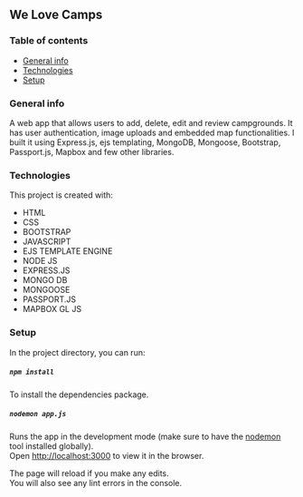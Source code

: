 ## We Love Camps

### Table of contents

- [General info](#general-info)
- [Technologies](#technologies)
- [Setup](#setup)

### General info

A web app that allows users to add, delete, edit and review campgrounds. It has user authentication, image uploads and embedded map functionalities.
I built it using Express.js, ejs templating, MongoDB, Mongoose, Bootstrap, Passport.js, Mapbox and few other libraries.

### Technologies

This project is created with:

- HTML
- CSS
- BOOTSTRAP
- JAVASCRIPT
- EJS TEMPLATE ENGINE
- NODE JS
- EXPRESS.JS
- MONGO DB
- MONGOOSE
- PASSPORT.JS
- MAPBOX GL JS

### Setup

In the project directory, you can run:

##### `npm install`

To install the dependencies package.

##### `nodemon app.js`

Runs the app in the development mode (make sure to have the [nodemon](https://www.npmjs.com/package/nodemon) tool installed globally).<br>
Open [http://localhost:3000](http://localhost:3000) to view it in the browser.

The page will reload if you make any edits.<br>
You will also see any lint errors in the console.
